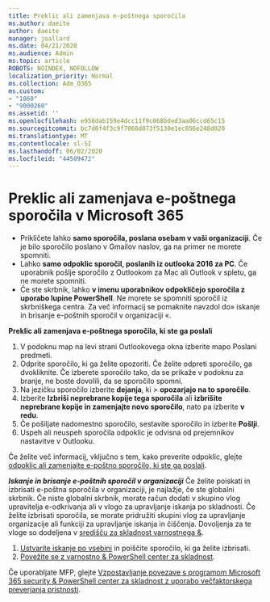 ```yaml
---
title: Preklic ali zamenjava e-poštnega sporočila
ms.author: daeite
author: daeite
manager: joallard
ms.date: 04/21/2020
ms.audience: Admin
ms.topic: article
ROBOTS: NOINDEX, NOFOLLOW
localization_priority: Normal
ms.collection: Adm_O365
ms.custom:
- "1860"
- "9000260"
ms.assetid: ''
ms.openlocfilehash: e958dab159e4dcc11f9c068bded3aa06ccd65c15
ms.sourcegitcommit: bc7d6f4f3c9f7060d073f5130e1ec856e248d020
ms.translationtype: MT
ms.contentlocale: sl-SI
ms.lasthandoff: 06/02/2020
ms.locfileid: "44509472"
---
```

# <a name="recall-or-replace-an-email-message-in-microsoft-365"></a>Preklic ali zamenjava e-poštnega sporočila v Microsoft 365

- Prikličete lahko **samo sporočila, poslana osebam v vaši organizaciji**. Če je bilo sporočilo poslano v Gmailov naslov, ga na primer ne morete spomniti.
- Lahko **samo odpoklic sporočil, poslanih iz outlooka 2016 za PC**. Če uporabnik pošlje sporočilo z Outlookom za Mac ali Outlook v spletu, ga ne morete spomniti.
- Če ste skrbnik, lahko **v imenu uporabnikov odpokličejo sporočila z uporabo lupine PowerShell**. Ne morete se spomniti sporočil iz skrbniškega centra. Za več informacij se pomaknite navzdol do» iskanje in brisanje e-poštnih sporočil v organizaciji «.

**Preklic ali zamenjava e-poštnega sporočila, ki ste ga poslali**

1. V podoknu map na levi strani Outlookovega okna izberite mapo Poslani predmeti.
2. Odprite sporočilo, ki ga želite opozoriti. Če želite odpreti sporočilo, ga dvokliknite. Če izberete sporočilo tako, da se prikaže v podoknu za branje, ne boste dovolili, da se sporočilo spomni.
3. Na jezičku sporočilo izberite **dejanja**, ki  >  **opozarjajo na to sporočilo**.
4. Izberite **Izbriši neprebrane kopije tega sporočila** ali **izbrišite neprebrane kopije in zamenjajte novo sporočilo**, nato pa izberite **v redu**.
5. Če pošiljate nadomestno sporočilo, sestavite sporočilo in izberite **Pošlji**.
6. Uspeh ali neuspeh sporočila odpoklic je odvisna od prejemnikov nastavitve v Outlooku.

Če želite več informacij, vključno s tem, kako preverite odpoklic, glejte [odpoklic ali zamenjajte e-poštno sporočilo, ki ste ga poslali](https://support.office.com/article/35027f88-d655-4554-b4f8-6c0729a723a0).

***Iskanje in brisanje e-poštnih sporočil v organizaciji*** Če želite poiskati in izbrisati e-poštna sporočila v organizaciji, je najlažje, če ste globalni skrbnik. Če niste globalni skrbnik, morate račun dodati v skupino vlog upravitelja e-odkrivanja ali v vlogo za upravljanje iskanja po skladnosti. Če želite izbrisati sporočila, se morate pridružiti skupini vlog za upravljanje organizacije ali funkciji za upravljanje iskanja in čiščenja. Dovoljenja za te vloge so dodeljena v [središču za skladnost varnostnega &](https://protection.office.com/).

1. [Ustvarite iskanje po vsebini](https://docs.microsoft.com/microsoft-365/compliance/content-search) in poiščite sporočilo, ki ga želite izbrisati.
2. [Povežite se z varnostno & PowerShell center za skladnost](https://docs.microsoft.com/powershell/exchange/office-365-scc/connect-to-scc-powershell/connect-to-scc-powershell?view=exchange-ps). 

Če uporabljate MFP, glejte [Vzpostavljanje povezave s programom Microsoft 365 security & PowerShell center za skladnost z uporabo večfaktorskega preverjanja pristnosti](https://docs.microsoft.com/powershell/exchange/office-365-scc/connect-to-scc-powershell/mfa-connect-to-scc-powershell?view=exchange-ps). 
